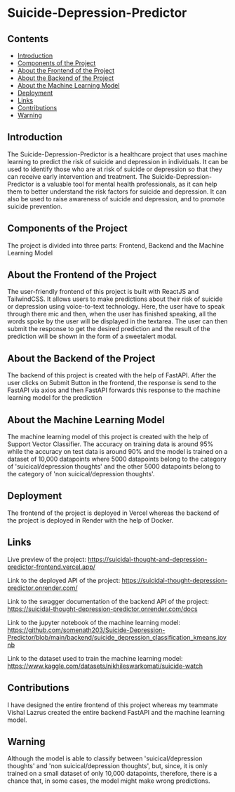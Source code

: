# Suicide-Depression-Predictor

## Contents

- [Introduction](#Introduction)
- [Components of the Project](#Components-of-the-Project)
- [About the Frontend of the Project](#About-the-Frontend-of-the-Project)
- [About the Backend of the Project](#About-the-Backend-of-the-Project)
- [About the Machine Learning Model](#About-the-Machine-Learning-Model)
- [Deployment](#Deployment)
- [Links](#Links)
- [Contributions](#Contributions)
- [Warning](#Warning)



## Introduction 

The Suicide-Depression-Predictor is a healthcare project that uses machine learning to predict the risk of suicide and depression in individuals. It can be used to identify those who are at risk of suicide or depression so that they can receive early intervention and treatment.
The Suicide-Depression-Predictor is a valuable tool for mental health professionals, as it can help them to better understand the risk factors for suicide and depression. It can also be used to raise awareness of suicide and depression, and to promote suicide prevention.

## Components of the Project

The project is divided into three parts: Frontend, Backend and the Machine Learning Model

## About the Frontend of the Project

The user-friendly frontend of this project is built with ReactJS and TailwindCSS. It allows users to make predictions about their risk of suicide or depression using voice-to-text technology. Here, the user have
to speak through there mic and then, when the user has finished speaking, all the words spoke by the user will be displayed in the textarea. The user can then submit the response to get the desired prediction and the result of the prediction will be shown in the form of a sweetalert modal.

## About the Backend of the Project

The backend of this project is created with the help of FastAPI. After the user clicks on Submit Button in the frontend, the response is send to the FastAPI via axios and then FastAPI forwards this response to the machine 
learning model for the prediction

## About the Machine Learning Model

The machine learning model of this project is created with the help of Support Vector Classifier. The accuracy on training data is around 95% while the accuracy on test data is around 90% and the model is trained 
on a dataset of 10,000 datapoints where 5000 datapoints belong to the category of 'suicical/depression thoughts' and the other 5000 datapoints belong to the category of 'non suicical/depression thoughts'.

## Deployment

The frontend of the project is deployed in Vercel whereas the backend of the project is deployed in Render with the help of Docker.

## Links

Live preview of the project: https://suicidal-thought-and-depression-predictor-frontend.vercel.app/

Link to the deployed API of the project: https://suicidal-thought-depression-predictor.onrender.com/

Link to the swagger documentation of the backend API of the project: https://suicidal-thought-depression-predictor.onrender.com/docs

Link to the jupyter notebook of the machine learning model: https://github.com/somenath203/Suicide-Depression-Predictor/blob/main/backend/suicide_depression_classification_kmeans.ipynb

Link to the dataset used to train the machine learning model: https://www.kaggle.com/datasets/nikhileswarkomati/suicide-watch

## Contributions

I have designed the entire frontend of this project whereas my teammate Vishal Lazrus created the entire backend FastAPI and the machine learning model.

## Warning

Although the model is able to classify between 'suicical/depression thoughts' and 'non suicical/depression thoughts', but, since, it is only trained on a small dataset of only 10,000 datapoints, therefore,
there is a chance that, in some cases, the model might make wrong predictions.

